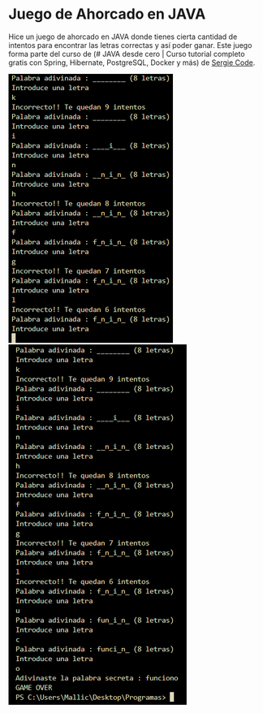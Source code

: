 # Juego de Ahorcado en JAVA

Hice un juego de ahorcado en JAVA donde tienes cierta cantidad de intentos para encontrar las letras correctas y así poder ganar. Este juego forma parte del curso de (# JAVA desde cero | Curso tutorial completo gratis con Spring, Hibernate, PostgreSQL, Docker y más) de [Sergie Code](https://www.youtube.com/watch?v=BdNqW63ZaB0&ab_channel=SergieCode).

![consola1](https://github.com/MallicTesla/java-inicios/blob/main/ahorcado/imagenes/image0.png)![consola2](https://github.com/MallicTesla/java-inicios/blob/main/ahorcado/imagenes/image1.png)
